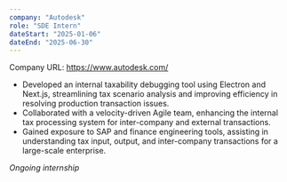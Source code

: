 ```yaml
---
company: "Autodesk"
role: "SDE Intern"
dateStart: "2025-01-06"
dateEnd: "2025-06-30"
---
```


Company URL: https://www.autodesk.com/

- Developed an internal taxability debugging tool using Electron and Next.js, streamlining tax scenario analysis and improving efficiency in resolving production transaction issues.
- Collaborated with a velocity-driven Agile team, enhancing the internal tax processing system for inter-company and external transactions.
- Gained exposure to SAP and finance engineering tools, assisting in understanding tax input, output, and inter-company transactions for a large-scale enterprise.

*Ongoing internship*
